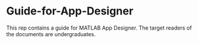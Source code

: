 # Guide-for-App-Designer
This rep contains a guide for MATLAB App Designer. The target readers of the documents are undergraduates.
